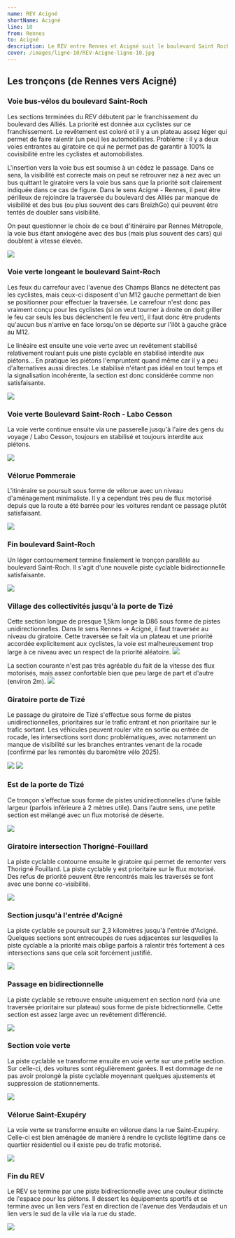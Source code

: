```yaml
---
name: REV Acigné
shortName: Acigné
line: 10
from: Rennes
to: Acigné
description: Le REV entre Rennes et Acigné suit le boulevard Saint Roch à Cesson-Sévigné puis La Pommeraie avant de continuer sous la forme de deux pistes unidirectionnelles de part et d'autre de la D86 avec un anneau cyclable porte de Tizé qui se prolonge ensuite par des pistes unidirectionnelles jusqu'à Acigné.
cover: /images/ligne-10/REV-Acigne-ligne-10.jpg
---
```


## Les tronçons (de Rennes vers Acigné)

### Voie bus-vélos du boulevard Saint-Roch
Les sections terminées du REV débutent par le franchissement du boulevard des Alliés. La priorité est donnée aux cyclistes sur ce franchissement. Le revêtement est coloré et il y a un plateau assez léger qui permet de faire ralentir (un peu) les automobilistes. 
Problème : il y a deux voies entrantes au giratoire ce qui ne permet pas de garantir à 100% la covisibilité entre les cyclistes et automobilistes.

L'insertion vers la voie bus est soumise à un cédez le passage. Dans ce sens, la visibilité est correcte mais on peut se retrouver nez à nez avec un bus quittant le giratoire vers la voie bus sans que la priorité soit clairement indiquée dans ce cas de figure. Dans le sens Acigné - Rennes, il peut être périlleux de rejoindre la traversée du boulevard des Alliés par manque de visibilité et des bus (ou plus souvent des cars BreizhGo) qui peuvent être tentés de doubler sans visibilité.

On peut questionner le choix de ce bout d'itinéraire par Rennes Métropole, la voie bus étant anxiogène avec des bus (mais plus souvent des cars) qui doublent à vitesse élevée.

![](/images/ligne-10/REV-Acigne-ligne-10-bd-allies.jpg)

### Voie verte longeant le boulevard Saint-Roch
Les feux du carrefour avec l'avenue des Champs Blancs ne détectent pas les cyclistes, mais ceux-ci disposent d'un M12 gauche permettant de bien se positionner pour effectuer la traversée. Le carrefour n'est donc pas vraiment conçu pour les cyclistes (si on veut tourner à droite on doit griller le feu car seuls les bus déclenchent le feu vert), il faut donc être prudents qu'aucun bus n'arrive en face lorsqu'on se déporte sur l'ilôt à gauche grâce au M12.

Le linéaire est ensuite une voie verte avec un revêtement stabilisé relativement roulant puis une piste cyclable en stabilisé interdite aux piétons... En pratique les piétons l'empruntent quand même car il y a peu d'alternatives aussi directes. Le stabilisé n'étant pas idéal en tout temps et la signalisation incohérente, la section est donc considérée comme non satisfaisante.

![](/images/ligne-10/REV-Acigné-ligne-10-voie-verte-saint-roch.jpg)

### Voie verte Boulevard Saint-Roch - Labo Cesson
La voie verte continue ensuite via une passerelle jusqu'à l'aire des gens du voyage / Labo Cesson, toujours en stabilisé et toujours interdite aux piétons.

![](/images/ligne-10/REV-Acigne-ligne-10-voie-verte-labo-cesson.jpg)

### Vélorue Pommeraie
L'itinéraire se poursuit sous forme de vélorue avec un niveau d'aménagement minimaliste. Il y a cependant très peu de flux motorisé depuis que la route a été barrée pour les voitures rendant ce passage plutôt satisfaisant.

![](/images/ligne-10/REV-Acigne-ligne-10-velorue-pommeraie.jpg)

### Fin boulevard Saint-Roch
Un léger contournement termine finalement le tronçon parallèle au boulevard Saint-Roch. Il s'agit d'une nouvelle piste cyclable bidirectionnelle satisfaisante.

![](/images/ligne-10/REV-Acigne-ligne-10-fin-contournement-st-roch.jpg)

### Village des collectivités jusqu'à la porte de Tizé
Cette section longue de presque 1,5km longe la D86 sous forme de pistes unidirectionnelles. Dans le sens Rennes -> Acigné, il faut traversée au niveau du giratoire. Cette traversée se fait via un plateau et une priorité accordée explicitement aux cyclistes, la voie est malheureusement trop large à ce niveau avec un respect de la priorité aléatoire. 
![](/images/ligne-10/REV-Acigne-ligne-10-village-collectivite.jpg)

La section courante n'est pas très agréable du fait de la vitesse des flux motorisés, mais assez confortable bien que peu large de part et d'autre (environ 2m).
![](/images/ligne-10/REV-Acigne-ligne-10-d86.jpg)

### Giratoire porte de Tizé
Le passage du giratoire de Tizé s'effectue sous forme de pistes unidirectionnelles, prioritaires sur le trafic entrant et non prioritaire sur le trafic sortant. Les véhicules peuvent rouler vite en sortie ou entrée de rocade, les intersections sont donc problématiques, avec notamment un manque de visibilité sur les branches entrantes venant de la rocade (confirmé par les remontés du baromètre vélo 2025). 

![](/images/ligne-10/REV-Acigne-ligne-10-tize-sortant.jpg)
![](/images/ligne-10/REV-Acigne-ligne-10-tize-entrant.jpg)

### Est de la porte de Tizé
Ce tronçon s'effectue sous forme de pistes unidirectionnelles d'une faible largeur (parfois inférieure à 2 mètres utile).
Dans l'autre sens, une petite section est mélangé avec un flux motorisé de déserte.

![](/images/ligne-10/REV-Acigne-ligne-10-est-tize.jpg)

### Giratoire intersection Thorigné-Fouillard
La piste cyclable contourne ensuite le giratoire qui permet de remonter vers Thorigné Fouillard. La piste cyclable y est prioritaire sur le flux motorisé. Des refus de priorité peuvent être rencontrés mais les traversés se font avec une bonne co-visibilité.

![](/images/ligne-10/REV-Acigne-ligne-10-giratoire-thorigne.jpg)

### Section jusqu'à l'entrée d'Acigné
La piste cyclable se poursuit sur 2,3 kilomètres jusqu'à l'entrée d'Acigné. Quelques sections sont entrecoupés de rues adjacentes sur lesquelles la piste cyclable a la priorité mais oblige parfois à ralentir très fortement à ces intersections sans que cela soit forcément justifié.

![](/images/ligne-10/REV-Acigne-ligne-10-jusqua-entree-acigne.jpg)

### Passage en bidirectionnelle
La piste cyclable se retrouve ensuite uniquement en section nord (via une traversée prioritaire sur plateau) sous forme de piste bidrectionnelle. Cette section est assez large avec un revêtement différencié.

![](/images/ligne-10/REV-Acigne-ligne-10-entree-acigne-bidi.jpg)

### Section voie verte
La piste cyclable se transforme ensuite en voie verte sur une petite section. Sur celle-ci, des voitures sont régulièrement garées. Il est dommage de ne pas avoir prolongé la piste cyclable moyennant quelques ajustements et suppression de stationnements. 

![](/images/ligne-10/REV-Acigne-ligne-10-entree-acigne-voie-verte.jpg)

### Vélorue Saint-Exupéry
La voie verte se transforme ensuite en vélorue dans la rue Saint-Exupéry. Celle-ci est bien aménagée de manière à rendre le cycliste légitime dans ce quartier résidentiel ou il existe peu de trafic motorisé.

![](/images/ligne-10/REV-Acigne-ligne-10-entree-acigne-velorue-saint-exupery.jpg)

### Fin du REV
Le REV se termine par une piste bidirectionnelle avec une couleur distincte de l'espace pour les piétons. Il dessert les équipements sportifs et se termine avec un lien vers l'est en direction de l'avenue des Verdaudais et un lien vers le sud de la ville via la rue du stade.

![](/images/ligne-10/REV-Acigne-ligne-10-entree-acigne-fin-rev.jpg)